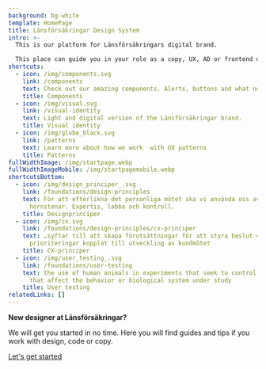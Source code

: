 ```yaml
---
background: bg-white
template: HomePage
title: Länsförsäkringar Design System
intro: >-
  This is our platform for Länsförsäkringars digital brand. 

  This place can guide you in your role as a copy, UX, AD or frontend developer. Check out our components and visual identity or read more about UX-patterns.
shortcuts:
  - icon: /img/components.svg
    link: /components
    text: Check out our amazing components. Alerts, buttons and what not.
    title: Components
  - icon: /img/visual.svg
    link: /visual-identity
    text: Light and digital version of the Länsförsäkringar brand.
    title: Visual identity
  - icon: /img/globe_black.svg
    link: /patterns
    text: Learn more about how we work  with UX patterns
    title: Patterns
fullWidthImage: /img/startpage.webp
fullWidthImageMobile: /img/startpagemobile.webp
shortcutsBottom:
  - icon: /img/design_principer_.svg
    link: /foundations/design-principles
    text: För att efterlikna det personliga mötet ska vi använda oss av våra
      hörnstenar. Expertis, labba och kontroll.
    title: Designprinciper
  - icon: /img/cx.svg
    link: /foundations/design-principles/cx-principer
    text: …syftar till att skapa förutsättningar för att styra beslut och
      prioriteringar kopplat till utveckling av kundmötet
    title: CX-principer
  - icon: /img/user_testing_.svg
    link: /foundations/user-testing
    text: the use of human animals in experiments that seek to control the variables
      that affect the behavior or biological system under study
    title: User testing
relatedLinks: []
---
```

**New designer at Länsförsäkringar?**

We will get you started in no time. Here you will find guides and tips if you work with design, code or copy.

[Let's get started](/foundations/getting-started)